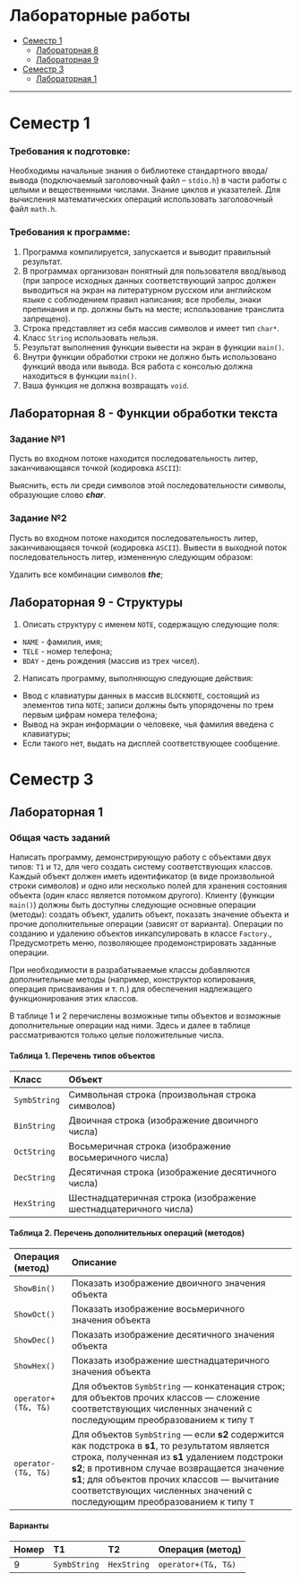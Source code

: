 # Лабораторные работы

- [Семестр 1](#семестр-1)
  - [Лабораторная 8](#лабораторная-8---функции-обработки-текста)
  - [Лабораторная 9](#лабораторная-9---структуры)
- [Семестр 3](#семестр-3)
  - [Лабораторная 1](#лабораторная-1)

---

# Семестр 1

### Требования к подготовке:

Необходимы начальные знания о библиотеке стандартного ввода/вывода (подключаемый заголовочный файл – `stdio.h`) в части работы с целыми и вещественными числами.  Знание циклов и указателей.
Для вычисления математических операций использовать заголовочный файл `math.h`. 

### Требования к программе:
1. Программа компилируется, запускается и выводит правильный результат.
2. В программах организован понятный для пользователя ввод/вывод (при запросе исходных данных соответствующий запрос должен выводиться на экран на литературном русском или английском языке с соблюдением правил написания; все пробелы, знаки препинания и пр. должны быть на месте; использование транслита запрещено).
3. Строка представляет из  себя массив символов и имеет тип `char*`.
4. Класс `String` использовать нельзя.
5. Результат выполнения функции вывести на экран в функции `main()`.
6. Внутри функции обработки строки не должно быть использовано функций ввода или вывода. Вся работа с консолью должна находиться в функции `main()`.
7. Ваша функция не должна возвращать `void`.

## Лабораторная 8 - Функции обработки текста

### Задание №1

Пусть во входном потоке находится последовательность литер, заканчивающаяся точкой (кодировка `ASCII`):

Выяснить, есть ли среди символов этой последовательности символы, образующие слово ***char***.

### Задание №2

Пусть во входном потоке находится последовательность литер, заканчивающаяся точкой (кодировка `ASCII`). Вывести в выходной поток последовательность литер, измененную следующим образом:

Удалить все комбинации символов ***the***;

## Лабораторная 9 - Структуры

1. Описать структуру с именем `NOTE`, содержащую следующие поля:
- `NAME` - фамилия, имя;
- `TELE` - номер телефона;
- `BDAY` - день рождения (массив из трех чисел).
2. Написать программу, выполняющую следующие действия:
- Ввод с клавиатуры данных в массив `BLOCKNOTE`, состоящий из элементов типа `NOTE`; записи должны быть упорядочены по трем первым цифрам номера телефона;
- Вывод на экран информации о человеке, чья фамилия введена с клавиатуры;
- Если такого нет, выдать на дисплей соответствующее сообщение.

# Семестр 3

## Лабораторная 1

### Общая часть заданий

Написать программу, демонстрирующую работу с объектами двух типов: `Т1` и `Т2`, для чего создать систему соответствующих классов. Каждый объект должен иметь идентификатор (в виде произвольной строки символов) и одно или несколько полей для хранения состояния объекта (один класс является потомком другого). Клиенту (функции `main()`) должны быть доступны следующие основные операции (методы): создать объект, удалить объект, показать значение объекта и прочие дополнительные операции (зависят от варианта). Операции по созданию и удалению объектов инкапсулировать в классе `Factory`., Предусмотреть меню, позволяющее продемонстрировать заданные операции.

При необходимости в разрабатываемые классы добавляются дополнительные методы (например, конструктор копирования, операция присваивания и т. п.) для обеспечения надлежащего функционирования этих классов.

В таблице 1 и 2 перечислены возможные типы объектов и возможные дополнительные операции над ними. Здесь и далее в таблице рассматриваются только целые положительные числа.

#### Таблица 1. Перечень типов объектов

| Класс        | Объект                                                          |
| :---         | :----                                                           |
| `SymbString` | Символьная строка (произвольная строка символов)                |
| `BinString`  | Двоичная строка (изображение двоичного числа)                   |
| `OctString`  | Восьмеричная строка (изображение восьмеричного числа)           |
| `DecString`  | Десятичная строка (изображение десятичного числа)               |
| `HexString`  | Шестнадцатеричная строка (изображение шестнадцатеричного числа) |

#### Таблица 2. Перечень дополнительных операций (методов)

| Операция (метод) | Описание |
| :---             | :----    |
| `ShowBin()`           | Показать изображение двоичного значения объекта |
| `ShowOct()`           | Показать изображение восьмеричного значения объекта |
| `ShowDec()`           | Показать изображение десятичного значения объекта |
| `ShowHex()`           | Показать изображение шестнадцатеричного значения объекта |
| `operator+(T&, T&)`   | Для объектов `SymbString` — конкатенация строк; для объектов прочих классов — сложение соответствующих численных значений с последующим преобразованием к типу `Т` |
| `operator-(T&, T&)`   | Для объектов `SymbString` — если **s2** содержится как подстрока в **s1**, то результатом является строка, полученная из **s1** удалением подстроки **s2**; в противном случае возвращается значение **s1**; для объектов прочих классов — вычитание соответствующих численных значений с последующим преобразованием к типу `Т` |

#### Варианты

| Номер | T1           | T2          | Операция (метод)    |
| :---  | :----        | :---        | :---                | 
| 9     | `SymbString` | `HexString` | `operator+(T&, T&)` |
